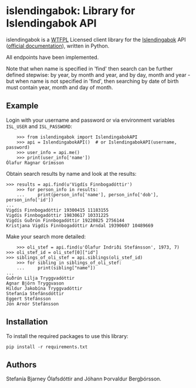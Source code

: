 islendingabok: Library for Islendingabok API
============================================

islendingabok is a [WTFPL](http://www.wtfpl.net/about/) Licensed client library for the [Islendingabok](http://islendingabok.is/) API ([official documentation](http://islendingaapp.is/api/)), written in Python. 


All endpoints have been implemented.


Note that when name is specified in 'find' then search can be further defined stepwise: by year, by month and year, and by day, month and year - but when name is not specified in 'find', then searching by date of birth must contain year, month and day of month.


Example
-------

Login with your username and password or via environment variables `ISL_USER` and `ISL_PASSWORD`:

        >>> from islendingabok import IslendingabokAPI
        >>> api = IslendingabokAPI()  # or IslendingabokAPI(username, password)
        >>> user_info = api.me()
        >>> print(user_info['name'])
	Ólafur Ragnar Grímsson

Obtain search results by name and look at the results:

	>>> results = api.find(u'Vigdís Finnbogadóttir')
        >>> for person_info in results:
        ...     print(person_info['name'], person_info['dob'], person_info['id'])
	... 
	Vigdís Finnbogadóttir 19300415 11183155
	Vigdís Finnbogadóttir 19830617 10331225
	Vigdís Guðrún Finnbogadóttir 19220825 2756144
	Kristjana Vigdís Finnbogadóttir Arndal 19390607 10489669

Make your search more detailed:

        >>> oli_stef = api.find(u'Ólafur Indriði Stefánsson', 1973, 7)
	>>> oli_stef_id = oli_stef[0]["id"]
	>>> siblings_of_oli_stef = api.siblings(oli_stef_id)
        >>> for sibling in siblings_of_oli_stef:
        ...     print(sibling["name"])
	... 
	Guðrún Lilja Tryggvadóttir
	Agnar Björn Tryggvason
	Hildur Jakobína Tryggvadóttir
	Stefanía Stefánsdóttir
	Eggert Stefánsson
	Jón Arnór Stefánsson



Installation
------------

To install the required packages to use this library:

	pip install -r requirements.txt


Authors
-------
Stefanía Bjarney Ólafsdóttir and Jóhann Þorvaldur Bergþórsson.

